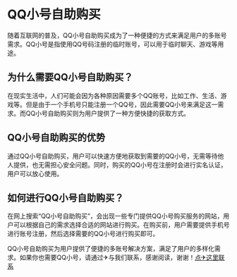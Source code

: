 # QQ小号自助购买

随着互联网的普及，QQ小号自助购买成为了一种便捷的方式来满足用户的多账号需求。QQ小号是指使用QQ号码注册的临时账号，可以用于临时聊天、游戏等用途。

## 为什么需要QQ小号自助购买？

在现实生活中，人们可能会因为各种原因需要多个QQ账号，比如工作、生活、游戏等。但是由于一个手机号只能注册一个QQ号，因此需要QQ小号来满足这一需求。而QQ小号自助购买则为用户提供了一种方便快捷的获取方式。

## QQ小号自助购买的优势

通过QQ小号自助购买，用户可以快速方便地获取到需要的QQ小号，无需等待他人提供，也无需担心安全问题。同时，购买的QQ小号在注册时会进行实名认证，用户可以放心使用。

## 如何进行QQ小号自助购买？

在网上搜索“QQ小号自助购买”，会出现一些专门提供QQ小号购买服务的网站，用户可以根据自己的需求选择合适的网站进行购买。在购买前，用户需要提供手机号进行账号注册，然后选择需要的QQ小号进行购买即可。

QQ小号自助购买为用户提供了便捷的多账号解决方案，满足了用户的多样化需求。如果你也需要QQ小号，请通过✈与我们联系，感谢阅读，谢谢！[点✈这里联系](https://abc.k02.cc)